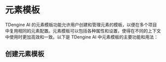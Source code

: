 # 元素模板

TDengine AI 的元素模板功能允许用户创建和管理元素的模板，以便在多个项目中复用相同的元素配置。元素模板可以包括各种属性和设置，使得在不同的上下文中使用时更加高效和一致。以下是 TDengine AI 中元素模板的主要功能和用法：

## 创建元素模板
